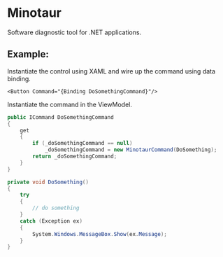 # Minotaur
Software diagnostic tool for .NET applications.

## Example:

Instantiate the control using XAML and wire up the command using data binding.
```xaml
<Button Command="{Binding DoSomethingCommand}"/>
```

Instantiate the command in the ViewModel.
```c#
public ICommand DoSomethingCommand
{
    get
    {
        if (_doSomethingCommand == null)
            _doSomethingCommand = new MinotaurCommand(DoSomething);
        return _doSomethingCommand;
    }
}
```

```c#
private void DoSomething()
{
    try
    {
        // do something
    }
    catch (Exception ex)
    {
        System.Windows.MessageBox.Show(ex.Message);
    }
}
```
